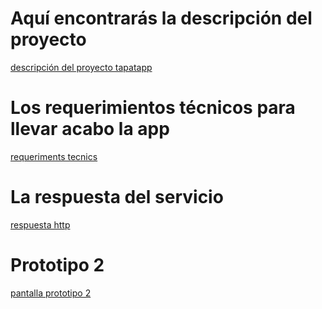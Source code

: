 # Aquí encontrarás la descripción del proyecto

[descripción del proyecto tapatapp](desc.md)

# Los requerimientos técnicos para llevar acabo la app
[requeriments tecnics](requerimentstecnics.md)

# La respuesta del servicio 
[respuesta http](serveeyp.md)


# Prototipo 2
[pantalla prototipo 2](prototipo2/wireframetutormermaidmermaid.md)